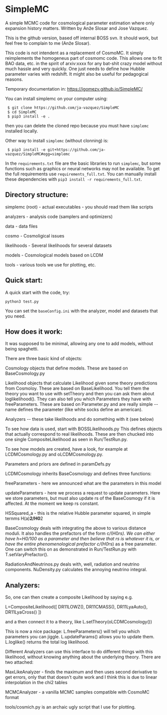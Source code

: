 SimpleMC
==========

A simple MCMC code for cosmological parameter estimation where only
expansion history matters. Written by Anže Slosar and Jose Vazquez.

This is the github version, based off internal BOSS svn. It should
work, but feel free to complain to me (Anže Slosar).

This code is not intendent as a replacement of CosmoMC. It simply
reimplements the homogeneus part of cosmomc code. This allows one to
fit BAO data, etc. in the spirit of arxiv:xxxx for any bat-shit crazy
model without much hassle and very quickly. One just needs to define
how Hubble parameter varies with redshift. It might also be useful for
pedagogical reasons.

Temporary documentation in: https://igomezv.github.io/SimpleMC/ 

You can install simplemc on your computer using:

     $ git clone https://github.com/ja-vazquez/SimpleMC
     $ cd SimpleMC
     $ pip3 install -e .

then you can delete the cloned repo because you must have `simplemc` installed locally. 

Other way to install `simplemc` (without clonning) is:

     $ pip3 install -e git+https://github.com/ja-vazquez/SimpleMC#egg=simplemc


In the `requirements.txt` file are the basic libraries to run `simplemc`, but some functions such as graphics or neural networks may not be available. To get the full requirements use `requirements_full.txt`. You can manually install these dependencies with `pip3 install -r requirements_full.txt`.


Directory structure:
--------------------
simplemc (root) - actual executables - you should read them like scripts

analyzers - analysis code (samplers and optimizers)

data - data files  

cosmo - Cosmoligical issues

likelihoods - Several likelihoods for several datasets

models - Cosmological models based on LCDM 

tools - various tools we use for plotting, etc.  



Quick start:
------------

A quick start with the code, try:

`python3 test.py`  


You can set the `baseConfig.ini` with the analyzer, model and datasets that
you need.  


How does it work:
-----------------

It was supposed to be minimal, allowing any one to add models, without
being spaghetti.

There are three basic kind of objects:

Cosmology objects that define models. These are based on
BaseCosmology.py 

Likelihood objects that calculate Likelihood given some theory
predictions from Cosmoloy. These are based on BaseLikelihood. You tell
them the theory you want to use with setTheory and then you can ask
them about loglikelihood(). They can also tell you which Parameters
they have with freeParameters. These are based on Parameter.py and are
really simple -- name defines the parameter (like white socks define
an american).

Analyzers -- these take likelihoods and do something with it (see below)

To see how data is used, start with BOSSLikelihoods.py This defines
objects that actually correspond to real likelihoods.  These are then
chucked into one single CompositeLikelihood as seen in Run/TestRun.py.

To see how models are created, have a look, for example at
LCDMCosmology.py and oLCDMCosmology.py.

Parameters and priors are defined in paramDefs.py

LCDMCosmology inherits BaseCosmology and defines three functions:

freeParameters - here we announced what are the parameters in this
model

updateParameters - here we process a request to update
parameters. Here we store parameters, but must also update rs of the
BaseCosmogy if it is affected. At the moment we keep rs constant.

HSSquared_a - this is the relative Hubble parameter squared, 
              in simple ternms H(a)**2/H0**2

BaseCosmology deals with integrating the above to various distance
moduli. It also handles the prefactors of the form c/(H0*rs). We can
either have h=H0/100 as a parameter and then believe that rs is
whatever it is, or have the entire phenomenological prefactor
c/(H0*rs) as a free parameter. One can switch this on as demonstrated
in Run/TestRun.py with T.setVaryPrefactor().

RadiationAndNeutrinos.py deals with, well, radiation and neutrino components.
NuDensity.py calculates the annoying neutrino integral.


Analyzers:
----------

So, one can then create a composite Likelihood by saying e.g.

L=CompositeLikelihood([
    DR11LOWZ(),
    DR11CMASS(),
    DR11LyaAuto(),
    DR11LyaCross()
    ])

and a then connect it to a theory, like 
L.setTheory(oLCDMCosmology())

This is now a nice package:
L.freeParameters() will tell you which parameters you can jiggle.
L.updateParams() allows you to update them.
L.loglike() returns the total log likelihood.

Different Analyzers can use this interface to  do different things
with this likelihood, without knowing anything about the underlying
theory. There are two attached:

MaxLikeAnalyzer - finds the maximum and then uses second derivative to
get errors, only that that doesn't quite work and I think this is due
to linear interpolation in the chi2 tables

MCMCAnalyzer - a vanilla MCMC samples compatible with CosmoMC format

tools/cosmich.py is an archaic ugly script that I use for plotting.




